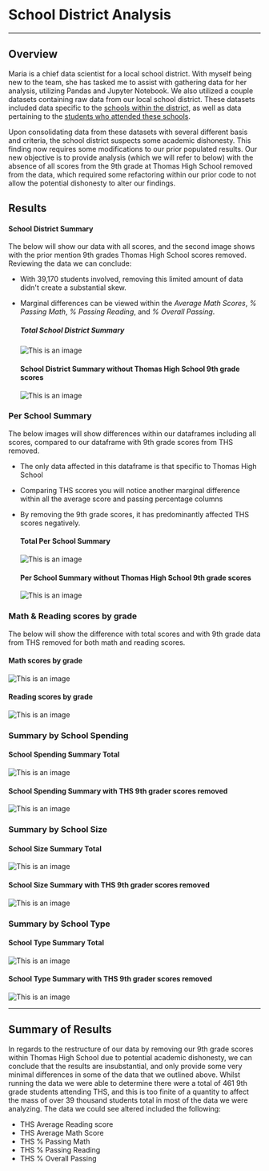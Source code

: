 # School District Analysis
- - - -
## Overview
Maria is a chief data scientist for a local school district. With myself being new to the team, she has tasked me to assist with gathering data for her analysis, utilizing Pandas and Jupyter Notebook. We also utilized a couple datasets containing raw data from our local school district. These datasets included data specific to the [schools within the district](https://github.com/KEGANCP/School_District_Analysis/blob/main/Resources/schools_complete.csv), as well as data pertaining to the [students who attended these schools](https://github.com/KEGANCP/School_District_Analysis/blob/main/Resources/students_complete.csv).

Upon consolidating data from these datasets with several different basis and criteria, the school district suspects some academic dishonesty. This finding now requires some modifications to our prior populated results. Our new objective is to provide analysis (which we will refer to below) with the absence of all scores from the 9th grade at Thomas High School removed from the data, which required some refactoring within our prior code to not allow the potential dishonesty to alter our findings.

## Results 

#### School District Summary
The below will show our data with all scores, and the second image shows with the prior mention 9th grades Thomas High School scores removed. Reviewing the data we can conclude:
* With 39,170 students involved, removing this limited amount of data didn't create a substantial skew.
* Marginal differences can be viewed within the *Average Math Scores*, *% Passing Math*, *% Passing Reading*, and *% Overall Passing*.


   ##### Total School District Summary
      
  ![This is an image](https://github.com/KEGANCP/School_District_Analysis/blob/main/Resources/District_Summary_total.png)

    #### School District Summary without Thomas High School 9th grade scores
       
  ![This is an image](https://github.com/KEGANCP/School_District_Analysis/blob/main/Resources/District_summary_w_o_THS.png)


### Per School Summary
The below images will show differences within our dataframes including all scores, compared to our dataframe with 9th grade scores from THS removed.
* The only data affected in this dataframe is that specific to Thomas High School
* Comparing THS scores you will notice another marginal difference within all the average score and passing percentage columns
* By removing the 9th grade scores, it has predominantly affected THS scores negatively.



    #### Total Per School Summary
      
  ![This is an image](https://github.com/KEGANCP/School_District_Analysis/blob/main/Resources/Per_school_summary_Total.png)

    #### Per School Summary without Thomas High School 9th grade scores
       
  ![This is an image](https://github.com/KEGANCP/School_District_Analysis/blob/main/Resources/Per_School_Summary_w_o_THS.png)


### Math & Reading scores by grade
The below will show the difference with total scores and with 9th grade data from THS removed for both math and reading scores.

   #### Math scores by grade
      
  ![This is an image](https://github.com/KEGANCP/School_District_Analysis/blob/main/Resources/math_scores_by_grade.png)

   #### Reading scores by grade
       
  ![This is an image](https://github.com/KEGANCP/School_District_Analysis/blob/main/Resources/reading_scores_by_grade.png)


### Summary by School Spending

   #### School Spending Summary Total
      
  ![This is an image](https://github.com/KEGANCP/School_District_Analysis/blob/main/Resources/school_spending_total.png)

   #### School Spending Summary with THS 9th grader scores removed
       
  ![This is an image](https://github.com/KEGANCP/School_District_Analysis/blob/main/Resources/school_spending_wo_THS.png)


### Summary by School Size

   #### School Size Summary Total
      
  ![This is an image](https://github.com/KEGANCP/School_District_Analysis/blob/main/Resources/school_size_total.png)

   #### School Size Summary with THS 9th grader scores removed
       
  ![This is an image](https://github.com/KEGANCP/School_District_Analysis/blob/main/Resources/school_size_wo_THS.png)
  
  
 ### Summary by School Type

   #### School Type Summary Total
      
  ![This is an image](https://github.com/KEGANCP/School_District_Analysis/blob/main/Resources/school_type_total.png)

   #### School Type Summary with THS 9th grader scores removed
       
  ![This is an image](https://github.com/KEGANCP/School_District_Analysis/blob/main/Resources/school_type_wo_THS.png)
  
- - - -
## Summary of Results
In regards to the restructure of our data by removing our 9th grade scores within Thomas High School due to potential academic dishonesty, we can conclude that the results are insubstantial, and only provide some very minimal differences in some of the data that we outlined above. Whilst running the data we were able to determine there were a total of 461 9th grade students attending THS, and this is too finite of a quantity to affect the mass of over 39 thousand students total in most of the data we were analyzing. The data we could see altered included the following:
* THS Average Reading score
* THS Average Math Score
* THS % Passing Math
* THS % Passing Reading
* THS % Overall Passing
